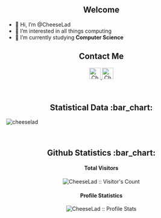 <h2 align="center">Welcome</h2>

- 👋 Hi, I’m @CheeseLad
- 👀 I’m interested in all things computing
- 🌱 I’m currently studying <b>Computer Science</b>

<h2 align="center">Contact Me</h2>

<p align="center">
  <a href="https://cheeselad.github.io/">
    <img src="https://d2fltix0v2e0sb.cloudfront.net/dev-badge.svg" alt="CheeseLad's Portfolio Website" height="30" width="30">
  </a>

  <a href="https://www.linkedin.com/">
    <img src="https://www.vectorlogo.zone/logos/linkedin/linkedin-icon.svg" alt="CheeseLad's LinkedIn Profile" height="30" width="30">
  </a>
</p>

<br>

<h2 align="center">Statistical Data :bar_chart:</h2>

<p><img align="center"
    src="https://github-readme-stats.vercel.app/api/top-langs?username=cheeselad&show_icons=true&locale=en&bg_color=0d1117&text_color=ffffff&layout=compact"
    alt="cheeselad" 
    bg_color=#808080/></p>

<br>

<h2 align="center">Github Statistics :bar_chart:</h2>

<h4 align="center">Total Visitors</h4>

<p align="center"><img src="https://profile-counter.glitch.me/{CheeseLad}/count.svg" alt="CheeseLad :: Visitor's Count" /></p>

<h4 align="center">Profile Statistics</h4>

<p align="center"><img src="https://github-readme-stats.vercel.app/api?username=CheeseLad&show_icons=true&theme=synthwave" alt="CheeseLad :: Profile Stats" /></p>


<!---
CheeseLad/CheeseLad is a ✨ special ✨ repository because its `README.md` (this file) appears on your GitHub profile.
You can click the Preview link to take a look at your changes.
--->
